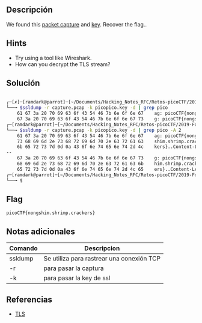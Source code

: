 ## Descripción
We found this [packet capture](https://jupiter.challenges.picoctf.org/static/0c84d3636dd088d9fe4efd5d0d869a06/capture.pcap) and [key](https://jupiter.challenges.picoctf.org/static/0c84d3636dd088d9fe4efd5d0d869a06/picopico.key). Recover the flag..

## Hints
+ Try using a tool like Wireshark.
+ How can you decrypt the TLS stream?



## Solución
``` bash

┌─[✗]─[ramdark@parrot]─[~/Documents/Hacking_Notes_RFC/Retos-picoCTF/2019-Forensic/11-WebNet0]
└──╼ $ssldump -r capture.pcap -k picopico.key -d | grep pico
    61 67 3a 20 70 69 63 6f 43 54 46 7b 6e 6f 6e 67    ag: picoCTF{nong
    67 3a 20 70 69 63 6f 43 54 46 7b 6e 6f 6e 67 73    g: picoCTF{nongs
┌─[ramdark@parrot]─[~/Documents/Hacking_Notes_RFC/Retos-picoCTF/2019-Forensic/11-WebNet0]
└──╼ $ssldump -r capture.pcap -k picopico.key -d | grep pico -A 2
    61 67 3a 20 70 69 63 6f 43 54 46 7b 6e 6f 6e 67    ag: picoCTF{nong
    73 68 69 6d 2e 73 68 72 69 6d 70 2e 63 72 61 63    shim.shrimp.crac
    6b 65 72 73 7d 0d 0a 43 6f 6e 74 65 6e 74 2d 4c    kers}..Content-L
--
    67 3a 20 70 69 63 6f 43 54 46 7b 6e 6f 6e 67 73    g: picoCTF{nongs
    68 69 6d 2e 73 68 72 69 6d 70 2e 63 72 61 63 6b    him.shrimp.crack
    65 72 73 7d 0d 0a 43 6f 6e 74 65 6e 74 2d 4c 65    ers}..Content-Le
┌─[ramdark@parrot]─[~/Documents/Hacking_Notes_RFC/Retos-picoCTF/2019-Forensic/11-WebNet0]
└──╼ $


```


## Flag
``` picoCTF{nongshim.shrimp.crackers} ```


## Notas adicionales
|Comando | Descripcion |
|------------ | ------------|
| ssldump | Se utiliza para rastrear una conexión TCP|
|-r |para pasar la captura|
|-k |para pasar la key de ssl|



## Referencias
+ [TLS](https://en.wikipedia.org/wiki/Transport_Layer_Security)